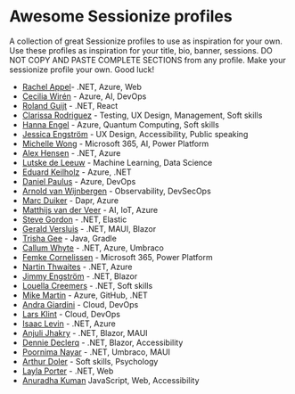 # Awesome Sessionize profiles
A collection of great Sessionize profiles to use as inspiration for your own. Use these profiles as inspiration for your title, bio, banner, sessions. DO NOT COPY AND PASTE COMPLETE SECTIONS from any profile. Make your sessionize profile your own. Good luck!

* [Rachel Appel](https://sessionize.com/rachelappel)- .NET, Azure, Web
* [Cecilia Wirén](https://sessionize.com/cecilia-wiren/) - Azure, AI, DevOps
* [Roland Guijt](https://sessionize.com/roland-guijt/) - .NET, React
* [Clarissa Rodriguez](https://sessionize.com/clarissa-almeida-rodrigues/) - Testing, UX Design, Management, Soft skills
* [Hanna Engel](https://sessionize.com/hanna-engel/) - Azure, Quantum Computing, Soft skills
* [Jessica Engström](https://sessionize.com/EngstromJess/) - UX Design, Accessibility, Public speaking
* [Michelle Wong](https://sessionize.com/michelle-wong/) - Microsoft 365, AI, Power Platform
* [Alex Hensen](https://sessionize.com/alexhensen/) - .NET, Azure
* [Lutske de Leeuw](https://sessionize.com/Lutske/) - Machine Learning, Data Science
* [Eduard Keilholz](https://sessionize.com/eduard) - Azure, .NET
* [Daniel Paulus](https://sessionize.com/danielpaulus/) - Azure, DevOps
* [Arnold van Wijnbergen](https://sessionize.com/devmonops) - Observability, DevSecOps
* [Marc Duiker](https://sessionize.com/marcduiker/) - Dapr, Azure
* [Matthijs van der Veer](https://sessionize.com/matthijs-van-der-veer/) - AI, IoT, Azure
* [Steve Gordon](https://sessionize.com/stevejgordon/) - .NET, Elastic
* [Gerald Versluis](https://sessionize.com/jfversluis) - .NET, MAUI, Blazor
* [Trisha Gee](https://sessionize.com/trisha-gee/) - Java, Gradle
* [Callum Whyte](https://sessionize.com/callumbwhyte) - .NET, Azure, Umbraco
* [Femke Cornelissen](https://sessionize.com/femke-cornelissen/) - Microsoft 365, Power Platform
* [Nartin Thwaites](https://sessionize.com/martin-thwaites) - .NET, Azure
* [Jimmy Engström](https://sessionize.com/EngstromJimmy) - .NET, Blazor
* [Louella Creemers](https://sessionize.com/louelladev) - .NET, Soft skills
* [Mike Martin](https://sessionize.com/mikemartin/) - Azure, GitHub, .NET
* [Andra Giardini](https://sessionize.com/andrea-giardini/) - Cloud, DevOps
* [Lars Klint](https://sessionize.com/larsklint/) - Cloud, DevOps
* [Isaac Levin](https://sessionize.com/isaacrlevin/) - .NET, Azure
* [Anjuli Jhakry](https://sessionize.com/aljhakry/) - .NET, Blazor, MAUI
* [Dennie Declerq](https://sessionize.com/dennie-declercq/) - .NET, Blazor, Accessibility
* [Poornima Nayar](https://sessionize.com/poornima-nayar/) - .NET, Umbraco, MAUI
* [Arthur Doler](https://sessionize.com/arthur-doler/) - Soft skills, Psychology
* [Layla Porter](https://sessionize.com/layla-porter/) - .NET, Web
* [Anuradha Kuman](https://sessionize.com/anuradha/)  JavaScript, Web, Accessibility
